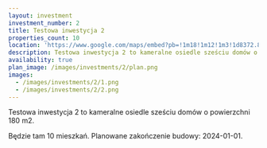 ```yaml
---
layout: investment
investment_number: 2
title: Testowa inwestycja 2
properties_count: 10
location: 'https://www.google.com/maps/embed?pb=!1m18!1m12!1m3!1d8372.850726873416!2d19.62633676589117!3d51.39820313879223!2m3!1f0!2f0!3f0!3m2!1i1024!2i768!4f13.1!3m3!1m2!1s0x471a2125027a4c53%3A0x7d8c0ba9e98e0bc8!2sRako%20-%20Car%20Rafa%C5%82%20Kosmala!5e0!3m2!1spl!2spl!4v1689403497260!5m2!1spl!2spl'
description: Testowa inwestycja 2 to kameralne osiedle sześciu domów o powierzchni 180 m2.
availability: true
plan_image: /images/investments/2/plan.png
images:
  - /images/investments/2/1.png
  - /images/investments/2/2.png
---
```


Testowa inwestycja 2 to kameralne osiedle sześciu domów o powierzchni 180 m2.

Będzie tam 10 mieszkań.
Planowane zakończenie budowy: 2024-01-01.
